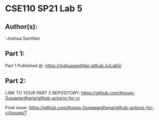 # CSE110 SP21 Lab 5

## Author(s):
-Joshua Santillan  

## Part 1:

Part 1 Published @: https://joshuasantillan.github.io/Lab5/

## Part 2:

LINK TO YOUR PART 2 REPOSITORY: https://github.com/Anoop-Gunawardhena/github-actions-for-ci

Final issue: https://github.com/Anoop-Gunawardhena/github-actions-for-ci/issues/7
